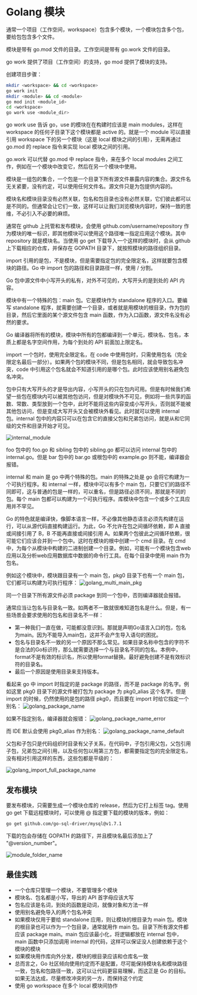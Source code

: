 # Golang 模块

通常一个项目（工作空间，workspace）包含多个模块，一个模块包含多个包，要给包包含多个文件。

模块是带有 go.mod 文件的目录。工作空间是带有 go.work 文件的目录。 

go work 提供了项目（工作空间）的支持，go mod 提供了模块的支持。

创建项目步骤：

```sh
mkdir <workspace> && cd <workspace>
go work init
mkdir <module> && cd <module>
go mod init <module_id>
cd <workspace>
go work use <module_dir>
```

go work use 告诉 go，use 的模块在在构建时应该是 main modules，这样在 workspace 的任何子目录下这个模块都是 active 的。就是一个 module 可以直接引用 workspace 下的另一个模块（这是 local 模块之间的引用），无需再通过 go.mod 的 replace 指令来实现 local 模块之间的引用。

go.work 可以代替 go.mod 中 replace 指令，来在多个 local modules 之间工作，例如在一个模块中改变它，然后在另一个模块中使用。

模块是一组包的集合，一个包是一个目录下所有源文件暴露内容的集合。源文件名无关紧要，没有约定，可以使用任何文件名。源文件只是为包提供内容的。

模块名和模块目录没有必然关联，包名和包目录也没有必然关联，它们彼此都可以是不同的。但通常会让它们一致，这样可以让我们浏览模块内容时，保持一致的思维，不必引入不必要的麻烦。

通常在 github 上托管和发布模块，会使用 github.com/username/repository 作为模块的唯一标识，即其他模块可以使用这个路径唯一指定应用这个模块。其中 repository 就是模块名。当使用 go get 下载导入一个这样的模块时，会从 github 上下载相应的仓库，并保存在 GOPATH 目录下，就按照模块的路径组织目录。

import 引用的是包，不是模块，但是需要指定包的完全限定名，这样就要包含模块的路径。Go 中 import 包的路径和目录路径一样，使用 / 分割。

Go 包中源文件中小写开头的私有，对外不可见的，大写开头的是到处的 API 内容。

模块中有一个特殊的包：main 包。它是模块作为 standalone 程序的入口。要编写 standalone 程序，就需要创建一个目录，或者就是用模块的根目录，作为包的目录，然后它里面的某个源文件包含 main 函数，作为入口函数，源文件名没有必然的要求。

Go 编译器将所有的模块，模块中所有的包都编译到一个单元，模块名、包名，本质上都是名字空间作用，为每个到处的 API 前面加上限定名。

import 一个包时，使用完全限定名，在 code 中使用包时，只需使用包名（完全限定名最后一部分）。如果两个包的模块不同，但是包名相同，就会导致包名冲突，code 中引用这个包名就会不知道引用的是哪个包。此时应该使用别名避免包名冲突。

包中只有大写开头的才是导出内容，小写开头的只在包内可用。但是有时候我们希望一些包在模块内可以被其他包访问，但是对模块外不可见，例如将一些共享的函数、常数、类型放到一个包中，此时不能将这些内容变成小写开头，否则就不能被其他包访问，但是变成大写开头又会被模块外看见。此时就可以使用 internal 包。internal 包中的内容只可以在包含它的直接父包和兄弟包访问，就是从和它同级的文件和目录开始才可见。

![internal_module](images/internal_module.png)

foo 包中的 foo.go 和 sibling 包中的 sibling.go 都可以访问 internal 包中的 internal.go。但是 bar 包中的 bar.go 或根包中的 example.go 则不能，编译器会报错。

internal 和 main 是 go 中两个特殊的包。main 的特殊之处是 go 会将它构建为一个可执行程序。和 internal 一样，模块中可以有多个 main 包，只要它们的路径不同即可，这与普通的包是一样的，可以重名，但是路径必须不同，那就是不同的包。每个 main 包都可以构建为一个可执行程序。库模块中包含一个或多个工具应用并不罕见。

Go 的特色就是编译快，像脚本语言一样，不必像其他静态语言必须先构建在运行，可以从源代码直接构建运行。为此，Go 不允许在包之间循环依赖，即 A 直接或间接引用了 B，B 不能再直接或间接引用 A。如果两个包彼此之间循环依赖，很可能它们应该合并到一个包中。这时在模块的根中创建一个 cmd 目录。在 cmd 中，为每个从模块中构建的二进制创建一个目录。例如，可能有一个模块包含web应用以及分析web应用数据库中数据的命令行工具。在每个目录中使用 main 作为包名。

例如这个模块中，模块跟目录有一个 main 包，pkg0 目录下也有一个 main 包，它们都可以构建为可执行程序：
![golang_multi_main_pkg](images/golang_multi_main_pkg.png)

同一个目录下所有源文件必须 package 到同一个包中，否则编译器就会报错。

通常应当让包名与目录名一致。如两者不一致就很难知道包名是什么。但是，有一些场景会要求使用的包名和目录名不一样：

- 第一种我们一直在做，可能都没意识到。那就是声明Go语言入口的包，包名为main。因为不能导入main包，这并不会产生导入语句的困扰。
- 包名与目录名不一致的另一个原因不那么常见。如果目录名称中包含的字符不是合法的Go标识符，那么就需要选择一个与目录名不同的包名。本例中，format不是有效的标识名，所以使用format替换。最好避免创建不是有效标识符的目录名。
- 最后一个原因是使用目录来支持版本。

看起来 go 中 import 时指定的是 package 的路径，而不是 package 的名字。例如这里 pkg0 目录下的源文件被打包为 package 为 pkg0_alias 这个名字。但是 import 的时候，仍然使用的是包的路径 pkg0，而且要在 import 时给它指定一个别名：
![golang_package_name](images/golang_package_name.png)

如果不指定别名，编译器就会报错：
![golang_package_name_error](images/golang_package_name_error.png)

而 IDE 默认会使用 pkg0_alias 作为别名：
![golang_package_name_default](images/golang_package_name_default.png)

父包和子包只是代码组织时目录有父子关系，在代码中，子包引用父包，父包引用子包，兄弟包之间引用，以及任何包以用第三方包，都需要指定包的完全限定名，没有相对引用这样的东西，这些包都是平级的：

![golang_import_full_package_name](images/golang_import_full_package_name.png)

## 发布模块

要发布模块，只需要生成一个模块仓库的 release，然后为它打上标签 tag。使用 go get 下载远程模块时，可以使用 @ 指定要下载的模块的版本，例如：

```sh
go get github.com/go-sql-driver/mysql@v1.7.1
```

下载的包会存储在 GOPATH 的路径下，并且模块名最后添加上了 "@version_number"。

![module_folder_name](images/module_folder_name.png)

## 最佳实践

- 一个仓库只管理一个模块，不要管理多个模块
- 模块名、包名都是小写，导出的 API 首字母应该大写
- 包名应该是名词，到处的函数是动词，就像对象和方法一样
- 使用别名避免导入的两个包名冲突
- 如果模块仅用于要给 standalone 应用，则让模块的根目录为 main 包。模块的根目录也可以作为一个包目录，通常就用作 main 包。目录下所有源文件都应该 package main。main 包应该最小化，将逻辑都放在 internal 包中，main 函数中只添加调用 internal 的代码，这样可以保证没人创建依赖于这个模块的模块
- 如果模块用作库向外分发，模块的根目录应该和仓库名一致
- 总而言之，Go 社区倾向使用约定而不是配置，尽可能保持模块名和模块路径一致，包名和包路径一致，这可以让代码更容易理解，而这正是 Go 的目标。如果无法达成，尽量修改冲突的另一方，而保持这个约定
- 使用 go workspace 在多个 local 模块间协作
